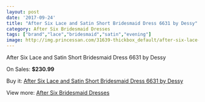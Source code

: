 ```yaml
---
layout: post
date: '2017-09-24'
title: "After Six Lace and Satin Short Bridesmaid Dress 6631 by Dessy"
category: After Six Bridesmaid Dresses
tags: ["brand","lace","bridesmaid","satin","evening"]
image: http://img.princessan.com/31639-thickbox_default/after-six-lace-and-satin-short-bridesmaid-dress-6631-by-dessy.jpg
---
```

After Six Lace and Satin Short Bridesmaid Dress 6631 by Dessy

On Sales: **$230.99**
<a href="https://www.princessan.com/en/14358-after-six-lace-and-satin-short-bridesmaid-dress-6631-by-dessy.html"><amp-img layout="responsive" width="600" height="600" src="//img.princessan.com/31639-thickbox_default/after-six-lace-and-satin-short-bridesmaid-dress-6631-by-dessy.jpg" alt="After Six Lace and Satin Short Bridesmaid Dress 6631 by Dessy 0" /></a>

Buy it: [After Six Lace and Satin Short Bridesmaid Dress 6631 by Dessy](https://www.princessan.com/en/14358-after-six-lace-and-satin-short-bridesmaid-dress-6631-by-dessy.html "After Six Lace and Satin Short Bridesmaid Dress 6631 by Dessy")

View more: [After Six Bridesmaid Dresses](https://www.princessan.com/en/105- "After Six Bridesmaid Dresses")